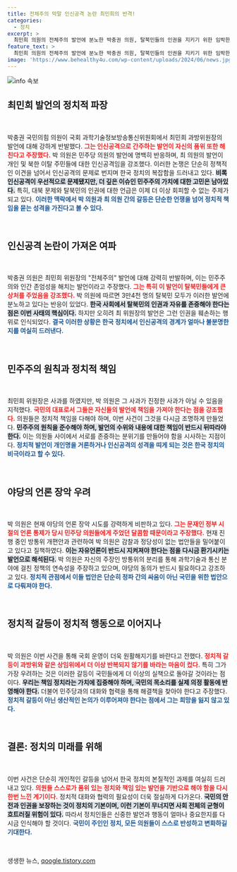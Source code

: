 ```yaml
---
title: 전체주의 막말 인신공격 논란 최민희의 반격!
categories:
  - 정치
excerpt: >
  최민희 의원의 전체주의 발언에 분노한 박충권 의원, 탈북민들의 인권을 지키기 위한 임박한 규탄대회와 국회 내 소모전이 치열하게 진행되고 있다. 정치적 격돌 속, 진정한 대화가 필요하다!
feature_text: >
  최민희 의원의 전체주의 발언에 분노한 박충권 의원, 탈북민들의 인권을 지키기 위한 임박한 규탄대회와 국회 내 소모전이 치열하게 진행되고 있다. 정치적 격돌 속, 진정한 대화가 필요하다!
image: 'https://www.behealthy4u.com/wp-content/uploads/2024/06/news.jpg'
---
```


<p><img src="https://www.behealthy4u.com/wp-content/uploads/2024/06/news.jpg" alt="info 속보" /></p>

<h2 data-ke-size="size26">최민희 발언의 정치적 파장</h2>

<p data-ke-size="size16">&nbsp;</p>

<p>박충권 국민의힘 의원이 국회 과학기술정보방송통신위원회에서 최민희 과방위원장의 발언에 대해 강하게 반발했다. <b><span style="color: #ee2323;">그는 인신공격으로 간주하는 발언이 자신의 품위 또한 해친다고 주장했다.</span></b> 박 의원은 민주당 의원의 발언에 명백히 반응하며, 최 의원의 발언이 개인 및 북한 이탈 주민들에 대한 인신공격임을 강조했다. 이러한 논쟁은 단순히 정책적인 이견을 넘어서 인신공격의 문제로 번지며 한국 정치의 복잡함을 드러내고 있다. <b><span style="background-color: #21538527;">비록 인신공격이 우선적으로 문제됐지만, 더 깊은 이슈인 민주주의 가치에 대한 고민은 남아있다.</span></b> 특히, 대북 문제와 탈북민의 인권에 대한 언급은 이제 더 이상 회피할 수 없는 주제가 되고 있다. <b><span style="color: #1a5490;">이러한 맥락에서 박 의원과 최 의원 간의 갈등은 단순한 언쟁을 넘어 정치적 책임을 묻는 성격을 가진다고 볼 수 있다.</span></b></p>

<p data-ke-size="size16">&nbsp;</p>

<h2 data-ke-size="size26">인신공격 논란이 가져온 여파</h2>

<p data-ke-size="size16">&nbsp;</p>

<p>박충권 의원은 최민희 위원장의 "전체주의" 발언에 대해 강력히 반발하며, 이는 민주주의와 인간 존엄성을 해치는 발언이라고 주장했다. <b><span style="color: #ee2323;">그는 특히 이 발언이 탈북민들에게 큰 상처를 주었음을 강조했다.</span></b> 박 의원에 따르면 3만4천 명의 탈북민 모두가 이러한 발언에 분노하고 있다는 반응이 있었다. <b><span style="background-color: #21538527;">한국 사회에서 탈북민의 인권과 자유를 존중해야 한다는 점은 이번 사태의 핵심이다.</span></b> 하지만 오히려 최 위원장의 발언은 그런 인권을 훼손하는 행위로 인식되었다. <b><span style="color: #1a5490;">결국 이러한 상황은 한국 정치에서 인신공격의 경계가 얼마나 불분명한지를 여실히 드러낸다.</span></b></p>

<p data-ke-size="size16">&nbsp;</p>

<h2 data-ke-size="size26">민주주의 원칙과 정치적 책임</h2>

<p data-ke-size="size16">&nbsp;</p>

<p>최민희 위원장은 사과를 하였지만, 박 의원은 그 사과가 진정한 사과가 아닐 수 있음을 지적했다. <b><span style="color: #ee2323;">국민의 대표로서 그들은 자신들의 발언에 책임을 가져야 한다는 점을 강조했다.</span></b> 의원들은 정치적 책임을 다해야 하며, 이번 사건이 그것을 다시금 조명하게 만들었다. <b><span style="background-color: #21538527;">민주주의 원칙을 준수해야 하며, 발언의 수위와 내용에 대한 책임이 반드시 뒤따라야 한다.</span></b> 이는 의원들 사이에서 서로를 존중하는 분위기를 만들어야 함을 시사하는 지점이다. <b><span style="color: #1a5490;">정치적 발언이 개인명을 거론하거나 인신공격의 성격을 띠게 되는 것은 한국 정치의 비극이라고 할 수 있다.</span></b></p>

<p data-ke-size="size16">&nbsp;</p>

<h2 data-ke-size="size26">야당의 언론 장악 우려</h2>

<p data-ke-size="size16">&nbsp;</p>

<p>박 의원은 현재 야당의 언론 장악 시도를 강력하게 비판하고 있다. <b><span style="color: #ee2323;">그는 문재인 정부 시절의 언론 통제가 당시 민주당 의원들에게 주었던 달콤함 때문이라고 주장했다.</span></b> 현재 진행 중인 방통위 개편안과 관련하여 박 의원은 감찰과 정당성이 없는 법안들을 밀어붙이고 있다고 질책하였다. <b><span style="background-color: #21538527;">이는 자유언론이 반드시 지켜져야 한다는 점을 다시금 환기시키는 발언으로 해석된다.</span></b> 박 의원은 자신의 주장인 방통위의 분리를 통해 과학기술과 통신 분야에 걸친 정책의 연속성을 주장하고 있으며, 야당의 동의가 반드시 필요하다고 강조하고 있다. <b><span style="color: #1a5490;">정치적 관점에서 이들 법안은 단순히 정파 간의 싸움이 아닌 국민을 위한 법안으로 다뤄져야 한다.</span></b></p>

<p data-ke-size="size16">&nbsp;</p>

<h2 data-ke-size="size26">정치적 갈등이 정치적 행동으로 이어지나</h2>

<p data-ke-size="size16">&nbsp;</p>

<p>박 의원은 이번 사건을 통해 국회 운영이 더욱 원활해지기를 바란다고 전했다. <b><span style="color: #ee2323;">정치적 갈등이 과방위와 같은 상임위에서 더 이상 반복되지 않기를 바라는 마음이 컸다.</span></b> 특히 그가 가장 우려하는 것은 이러한 갈등이 국민들에게 더 이상의 실책으로 돌아갈 것이라는 점이다. <b><span style="background-color: #21538527;">우리는 책임 정치라는 가치에 집중해야 하며, 국민의 목소리를 실제 의정 활동에 반영해야 한다.</span></b> 더불어 민주당과의 대화와 협력을 통해 해결책을 찾아야 한다고 주장했다. <b><span style="color: #1a5490;">정치적 갈등이 아닌 생산적인 논의가 이루어져야 한다는 점에서 그는 희망을 잃지 않고 있다.</span></b></p>

<p data-ke-size="size16">&nbsp;</p>

<h2 data-ke-size="size26">결론: 정치의 미래를 위해</h2>

<p data-ke-size="size16">&nbsp;</p>

<p>이번 사건은 단순히 개인적인 갈등을 넘어서 한국 정치의 본질적인 과제를 여실히 드러내고 있다. <b><span style="color: #ee2323;">의원들 스스로가 품위 있는 정치와 책임 있는 발언을 기반으로 해야 함을 다시 한번 느낀 계기이다.</span></b> 정치적 대화와 협력의 필요성이 더욱 절실하게 다가온다. <b><span style="background-color: #21538527;">국민의 안전과 인권을 보장하는 것이 정치의 기본이며, 이런 기본이 무너지면 사회 전체의 균형이 흐트러질 위험이 있다.</span></b> 따라서 정치인들은 신중한 발언과 행동이 얼마나 중요한지를 다시금 인식해야 할 것이다. <b><span style="color: #1a5490;">국민이 주인인 정치, 모든 의원들이 스스로 반성하고 변화하길 기대한다.</span></b></p>

<p data-ke-size="size16">&nbsp;</p>
생생한 뉴스, <a href="https://qoogle.tistory.com" rel="dofollow">qoogle.tistory.com</a>


